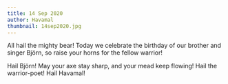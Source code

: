 ```yaml
---
title: 14 Sep 2020
author: Havamal
thumbnail: 14sep2020.jpg
---
```

All hail the mighty bear! Today we celebrate the birthday of our brother and singer Björn, so raise your horns for the fellow warrior!

Hail Björn! May your axe stay sharp, and your mead keep flowing! Hail the warrior-poet! Hail Havamal!